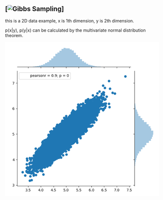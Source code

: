 ## [![Gibbs Sampling](https://en.wikipedia.org/wiki/Gibbs_sampling)]

this is a 2D data example, x is 1th dimension, y is 2th dimension.

p(x|y), p(y|x) can be calculated by the multivariate normal distribution theorem.

[![Result](gs_result.png)](gs_result.png)


